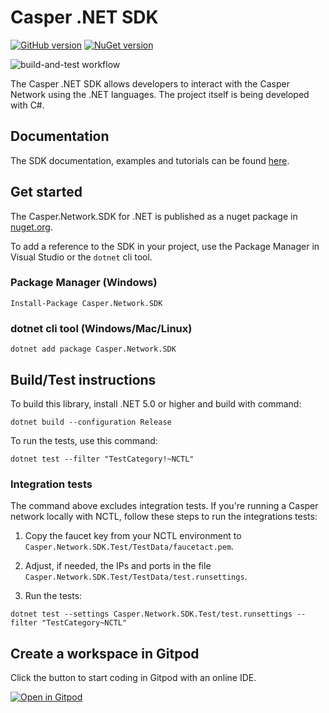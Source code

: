 # Casper .NET SDK

[![GitHub version](https://badge.fury.io/gh/make-software%2Fcasper-net-sdk.svg)](https://badge.fury.io/gh/make-software%2Fcasper-net-sdk)  [![NuGet version](https://badge.fury.io/nu/casper.network.sdk.svg)](https://badge.fury.io/nu/casper.network.sdk)

![build-and-test workflow](https://github.com/make-software/casper-net-sdk/actions/workflows/build-and-test.yml/badge.svg)

The Casper .NET SDK allows developers to interact with the Casper Network using the .NET languages. The project itself is being developed with C#.

## Documentation

The SDK documentation, examples and tutorials can be found [here](https://make-software.github.io/casper-net-sdk/).

## Get started

The Casper.Network.SDK for .NET is published as a nuget package in [nuget.org](https://www.nuget.org/packages/Casper.Network.SDK).

To add a reference to the SDK in your project, use the Package Manager in Visual Studio or the `dotnet` cli tool.

### Package Manager (Windows)
```
Install-Package Casper.Network.SDK
``` 

### dotnet cli tool (Windows/Mac/Linux)
```
dotnet add package Casper.Network.SDK
``` 

## Build/Test instructions

To build this library, install .NET 5.0 or higher and build with command:

```
dotnet build --configuration Release
```

To run the tests, use this command:

```
dotnet test --filter "TestCategory!~NCTL"
```

### Integration tests

The command above excludes integration tests. If you're running a Casper network locally with NCTL, follow these steps to run the integrations tests:

1. Copy the faucet key from your NCTL environment to `Casper.Network.SDK.Test/TestData/faucetact.pem`.

2. Adjust, if needed, the IPs and ports in the file `Casper.Network.SDK.Test/TestData/test.runsettings`.

3. Run the tests:

```
dotnet test --settings Casper.Network.SDK.Test/test.runsettings --filter "TestCategory~NCTL"
```

## Create a workspace in Gitpod

Click the button to start coding in Gitpod with an online IDE.

[![Open in Gitpod](https://gitpod.io/button/open-in-gitpod.svg)](https://gitpod.io/#https://github.com/make-software/casper-net-sdk)

